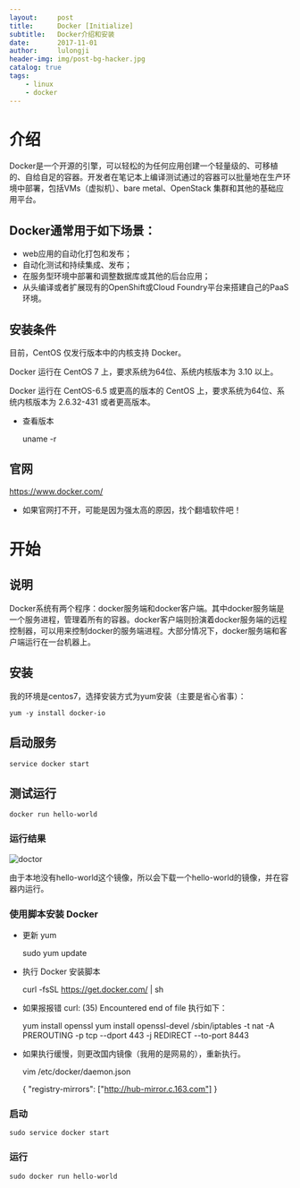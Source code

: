 ```yaml
---
layout:     post
title:      Docker [Initialize]
subtitle:   Docker介绍和安装
date:       2017-11-01
author:     lulongji
header-img: img/post-bg-hacker.jpg
catalog: true
tags:
    - linux
    - docker
---
```


# 介绍
Docker是一个开源的引擎，可以轻松的为任何应用创建一个轻量级的、可移植的、自给自足的容器。开发者在笔记本上编译测试通过的容器可以批量地在生产环境中部署，包括VMs（虚拟机）、bare metal、OpenStack 集群和其他的基础应用平台。

## Docker通常用于如下场景：
- web应用的自动化打包和发布；
- 自动化测试和持续集成、发布；
- 在服务型环境中部署和调整数据库或其他的后台应用；
- 从头编译或者扩展现有的OpenShift或Cloud Foundry平台来搭建自己的PaaS环境。

## 安装条件

目前，CentOS 仅发行版本中的内核支持 Docker。

Docker 运行在 CentOS 7 上，要求系统为64位、系统内核版本为 3.10 以上。

Docker 运行在 CentOS-6.5 或更高的版本的 CentOS 上，要求系统为64位、系统内核版本为 2.6.32-431 或者更高版本。

- 查看版本

    uname -r

## 官网
https://www.docker.com/

- 如果官网打不开，可能是因为强太高的原因，找个翻墙软件吧！

# 开始

## 说明
Docker系统有两个程序：docker服务端和docker客户端。其中docker服务端是一个服务进程，管理着所有的容器。docker客户端则扮演着docker服务端的远程控制器，可以用来控制docker的服务端进程。大部分情况下，docker服务端和客户端运行在一台机器上。


## 安装
我的环境是centos7，选择安装方式为yum安装（主要是省心省事）：

    yum -y install docker-io


## 启动服务

    service docker start

## 测试运行 

    docker run hello-world


### 运行结果
![doctor](https://raw.githubusercontent.com/lulongji/lulongji.github.io/master/imgs/doctor/1.png)

由于本地没有hello-world这个镜像，所以会下载一个hello-world的镜像，并在容器内运行。

### 使用脚本安装 Docker

- 更新 yum

    sudo yum update

- 执行 Docker 安装脚本

    curl -fsSL https://get.docker.com/ | sh

- 如果报报错 curl: (35) Encountered end of file 执行如下：

    yum install openssl
    yum install openssl-devel
     /sbin/iptables -t nat -A PREROUTING -p tcp --dport 443 -j REDIRECT --to-port 8443

- 如果执行缓慢，则更改国内镜像（我用的是网易的），重新执行。

    vim /etc/docker/daemon.json


    {
    "registry-mirrors": ["http://hub-mirror.c.163.com"]
    }


### 启动

    sudo service docker start

### 运行

    sudo docker run hello-world




